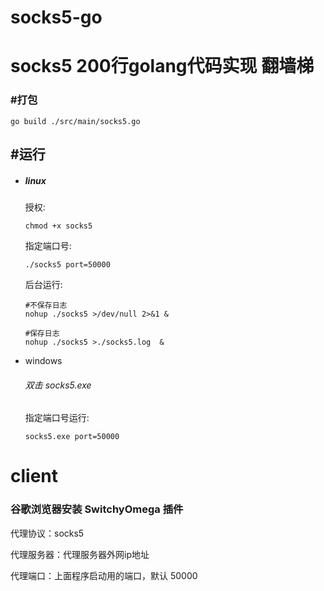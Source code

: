 # socks5-go





# socks5      200行golang代码实现 翻墙梯



### #打包

```
go build ./src/main/socks5.go
```



## #运行

- ##### linux

  授权:

  ```
  chmod +x socks5
  ```

  指定端口号:

  ```
  ./socks5 port=50000
  ```

  
  
  
  
  后台运行:
  
  ```
  #不保存日志
  nohup ./socks5 >/dev/null 2>&1 &
  
  #保存日志
  nohup ./socks5 >./socks5.log  &
  ```



- windows

  ###### 双击 socks5.exe

  

  指定端口号运行:

  ```
  socks5.exe port=50000
  ```








# client

### 谷歌浏览器安装 SwitchyOmega 插件

代理协议：socks5

代理服务器：代理服务器外网ip地址

代理端口：上面程序启动用的端口，默认 50000

